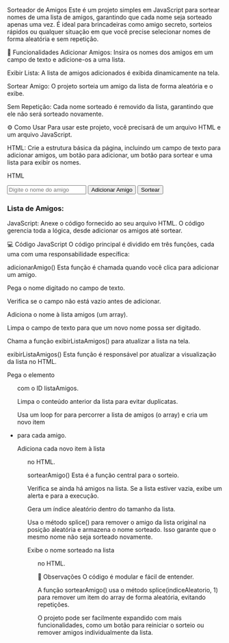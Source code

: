 Sorteador de Amigos
Este é um projeto simples em JavaScript para sortear nomes de uma lista de amigos, garantindo que cada nome seja sorteado apenas uma vez. É ideal para brincadeiras como amigo secreto, sorteios rápidos ou qualquer situação em que você precise selecionar nomes de forma aleatória e sem repetição.

🚀 Funcionalidades
Adicionar Amigos: Insira os nomes dos amigos em um campo de texto e adicione-os a uma lista.

Exibir Lista: A lista de amigos adicionados é exibida dinamicamente na tela.

Sortear Amigo: O projeto sorteia um amigo da lista de forma aleatória e o exibe.

Sem Repetição: Cada nome sorteado é removido da lista, garantindo que ele não será sorteado novamente.

⚙️ Como Usar
Para usar este projeto, você precisará de um arquivo HTML e um arquivo JavaScript.

HTML: Crie a estrutura básica da página, incluindo um campo de texto para adicionar amigos, um botão para adicionar, um botão para sortear e uma lista para exibir os nomes.

HTML

<input type="text" id="amigo" placeholder="Digite o nome do amigo">
<button onclick="adicionarAmigo()">Adicionar Amigo</button>
<button onclick="sortearAmigo()">Sortear</button>

<h3>Lista de Amigos:</h3>
<ul id="listaAmigos"></ul>
JavaScript: Anexe o código fornecido ao seu arquivo HTML. O código gerencia toda a lógica, desde adicionar os amigos até sortear.

💻 Código JavaScript
O código principal é dividido em três funções, cada uma com uma responsabilidade específica:

adicionarAmigo()
Esta função é chamada quando você clica para adicionar um amigo.

Pega o nome digitado no campo de texto.

Verifica se o campo não está vazio antes de adicionar.

Adiciona o nome à lista amigos (um array).

Limpa o campo de texto para que um novo nome possa ser digitado.

Chama a função exibirListaAmigos() para atualizar a lista na tela.

exibirListaAmigos()
Esta função é responsável por atualizar a visualização da lista no HTML.

Pega o elemento <ul> com o ID listaAmigos.

Limpa o conteúdo anterior da lista para evitar duplicatas.

Usa um loop for para percorrer a lista de amigos (o array) e cria um novo item <li> para cada amigo.

Adiciona cada novo item à lista <ul> no HTML.

sortearAmigo()
Esta é a função central para o sorteio.

Verifica se ainda há amigos na lista. Se a lista estiver vazia, exibe um alerta e para a execução.

Gera um índice aleatório dentro do tamanho da lista.

Usa o método splice() para remover o amigo da lista original na posição aleatória e armazena o nome sorteado. Isso garante que o mesmo nome não seja sorteado novamente.

Exibe o nome sorteado na lista <ul> no HTML.

📝 Observações
O código é modular e fácil de entender.

A função sortearAmigo() usa o método splice(indiceAleatorio, 1) para remover um item do array de forma aleatória, evitando repetições.

O projeto pode ser facilmente expandido com mais funcionalidades, como um botão para reiniciar o sorteio ou remover amigos individualmente da lista.
